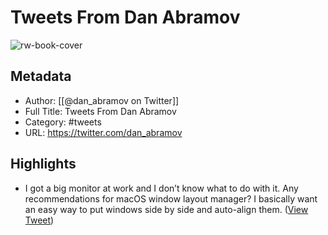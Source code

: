 # Tweets From Dan Abramov

![rw-book-cover](https://pbs.twimg.com/profile_images/1735469911843983360/sZ-i1kYG.jpg)

## Metadata
- Author: [[@dan_abramov on Twitter]]
- Full Title: Tweets From Dan Abramov
- Category: #tweets
- URL: https://twitter.com/dan_abramov

## Highlights
- I got a big monitor at work and I don’t know what to do with it. Any recommendations for macOS window layout manager? I basically want an easy way to put windows side by side and auto-align them. ([View Tweet](https://twitter.com/dan_abramov/status/1225790306894909441))
